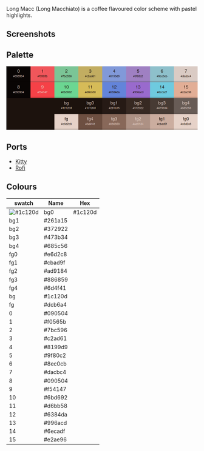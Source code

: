 Long Macc (Long Macchiato) is a coffee flavoured color scheme with pastel highlights.

## Screenshots

## Palette

![Palette](images/palette.png)

## Ports

- [Kitty](https://github.com/benjaminwilliams/long-macc/tree/main/apps/kitty)
- [Rofi](https://github.com/benjaminwilliams/long-macc/tree/main/apps/rofi)


## Colours

| swatch                                                    | Name  | Hex     |
| ------                                                    | ----- | ------- |
|![#1c120d](https://placehold.co/25x25/f03c15/1c120d.png)   | bg0   | #1c120d |
|bg1 | #261a15 |
|bg2 | #372922 |
|bg3 | #473b34 |
|bg4 | #685c56 |
|fg0 | #e6d2c8 |
|fg1 | #cbad9f |
|fg2 | #ad9184 |
|fg3 | #886859 |
|fg4 | #6d4f41 |
|bg  | #1c120d | 
|fg  | #dcb6a4 |
|0   | #090504 |
|1   | #f0565b |
|2   | #7bc596 |
|3   | #c2ad61 | 
|4   | #8199d9 |
|5   | #9f80c2 |
|6   | #8ec0cb |
|7   | #dacbc4 |
|8   | #090504 |
|9   | #f54147 |
|10  | #6bd692 |
|11  | #d6bb58 |
|12  | #6384da |
|13  | #996acd |
|14  | #6ecadf |
|15  | #e2ae96 |
